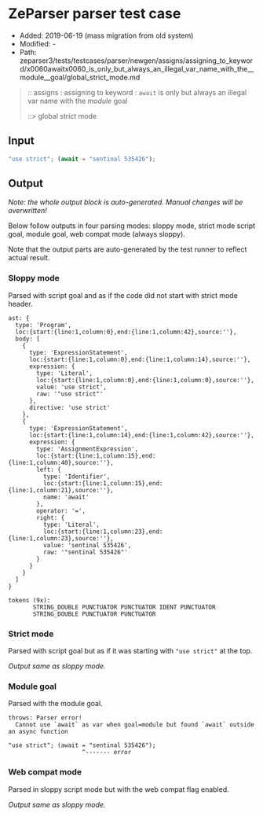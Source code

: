 # ZeParser parser test case

- Added: 2019-06-19 (mass migration from old system)
- Modified: -
- Path: zeparser3/tests/testcases/parser/newgen/assigns/assigning_to_keyword/x0060awaitx0060_is_only_but_always_an_illegal_var_name_with_the__module__goal/global_strict_mode.md

> :: assigns : assigning to keyword : `await` is only but always an illegal var name with the _module_ goal
>
> ::> global strict mode

## Input

`````js
"use strict"; (await = "sentinal 535426");
`````

## Output

_Note: the whole output block is auto-generated. Manual changes will be overwritten!_

Below follow outputs in four parsing modes: sloppy mode, strict mode script goal, module goal, web compat mode (always sloppy).

Note that the output parts are auto-generated by the test runner to reflect actual result.

### Sloppy mode

Parsed with script goal and as if the code did not start with strict mode header.

`````
ast: {
  type: 'Program',
  loc:{start:{line:1,column:0},end:{line:1,column:42},source:''},
  body: [
    {
      type: 'ExpressionStatement',
      loc:{start:{line:1,column:0},end:{line:1,column:14},source:''},
      expression: {
        type: 'Literal',
        loc:{start:{line:1,column:0},end:{line:1,column:0},source:''},
        value: 'use strict',
        raw: '"use strict"'
      },
      directive: 'use strict'
    },
    {
      type: 'ExpressionStatement',
      loc:{start:{line:1,column:14},end:{line:1,column:42},source:''},
      expression: {
        type: 'AssignmentExpression',
        loc:{start:{line:1,column:15},end:{line:1,column:40},source:''},
        left: {
          type: 'Identifier',
          loc:{start:{line:1,column:15},end:{line:1,column:21},source:''},
          name: 'await'
        },
        operator: '=',
        right: {
          type: 'Literal',
          loc:{start:{line:1,column:23},end:{line:1,column:23},source:''},
          value: 'sentinal 535426',
          raw: '"sentinal 535426"'
        }
      }
    }
  ]
}

tokens (9x):
       STRING_DOUBLE PUNCTUATOR PUNCTUATOR IDENT PUNCTUATOR
       STRING_DOUBLE PUNCTUATOR PUNCTUATOR
`````

### Strict mode

Parsed with script goal but as if it was starting with `"use strict"` at the top.

_Output same as sloppy mode._

### Module goal

Parsed with the module goal.

`````
throws: Parser error!
  Cannot use `await` as var when goal=module but found `await` outside an async function

"use strict"; (await = "sentinal 535426");
                     ^------- error
`````


### Web compat mode

Parsed in sloppy script mode but with the web compat flag enabled.

_Output same as sloppy mode._
